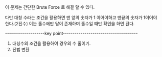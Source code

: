 이 문제는 간단한 Brute Force 로 해결 할 수 있다.

다만 대칭 수라는 조건을 활용하면 맨 앞의 숫자가 1 이어야하고 맨끝의 숫자가 1이어야 한다.(2진수)
이는 홀수에만 답이 존재하며 홀수일 때만 확인을 하면 된다.


--------------------key point--------------------------------------

1. 대칭수의 조건을 활용하여 경우의 수 줄이기.
2. 진법 변환
